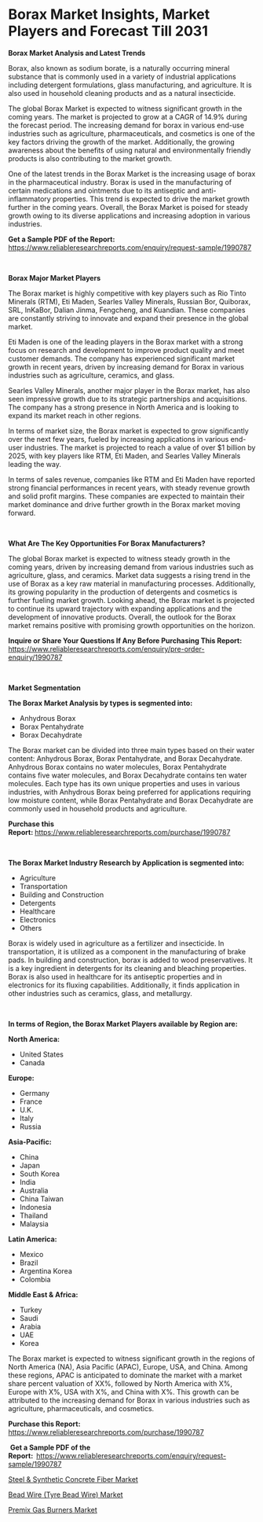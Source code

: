 <p><h1>Borax Market Insights, Market Players and Forecast Till 2031</h1></p><p><strong>Borax Market Analysis and Latest Trends</strong></p>
<p><p>Borax, also known as sodium borate, is a naturally occurring mineral substance that is commonly used in a variety of industrial applications including detergent formulations, glass manufacturing, and agriculture. It is also used in household cleaning products and as a natural insecticide.</p><p>The global Borax Market is expected to witness significant growth in the coming years. The market is projected to grow at a CAGR of 14.9% during the forecast period. The increasing demand for borax in various end-use industries such as agriculture, pharmaceuticals, and cosmetics is one of the key factors driving the growth of the market. Additionally, the growing awareness about the benefits of using natural and environmentally friendly products is also contributing to the market growth.</p><p>One of the latest trends in the Borax Market is the increasing usage of borax in the pharmaceutical industry. Borax is used in the manufacturing of certain medications and ointments due to its antiseptic and anti-inflammatory properties. This trend is expected to drive the market growth further in the coming years. Overall, the Borax Market is poised for steady growth owing to its diverse applications and increasing adoption in various industries.</p></p>
<p><strong>Get a Sample PDF of the Report:&nbsp;</strong> <a href="https://www.reliableresearchreports.com/enquiry/request-sample/1990787">https://www.reliableresearchreports.com/enquiry/request-sample/1990787</a></p>
<p>&nbsp;</p>
<p><strong>Borax Major Market Players</strong></p>
<p><p>The Borax market is highly competitive with key players such as Rio Tinto Minerals (RTM), Eti Maden, Searles Valley Minerals, Russian Bor, Quiborax, SRL, InKaBor, Dalian Jinma, Fengcheng, and Kuandian. These companies are constantly striving to innovate and expand their presence in the global market.</p><p>Eti Maden is one of the leading players in the Borax market with a strong focus on research and development to improve product quality and meet customer demands. The company has experienced significant market growth in recent years, driven by increasing demand for Borax in various industries such as agriculture, ceramics, and glass.</p><p>Searles Valley Minerals, another major player in the Borax market, has also seen impressive growth due to its strategic partnerships and acquisitions. The company has a strong presence in North America and is looking to expand its market reach in other regions.</p><p>In terms of market size, the Borax market is expected to grow significantly over the next few years, fueled by increasing applications in various end-user industries. The market is projected to reach a value of over $1 billion by 2025, with key players like RTM, Eti Maden, and Searles Valley Minerals leading the way.</p><p>In terms of sales revenue, companies like RTM and Eti Maden have reported strong financial performances in recent years, with steady revenue growth and solid profit margins. These companies are expected to maintain their market dominance and drive further growth in the Borax market moving forward.</p></p>
<p>&nbsp;</p>
<p><strong>What Are The Key Opportunities For Borax Manufacturers?</strong></p>
<p><p>The global Borax market is expected to witness steady growth in the coming years, driven by increasing demand from various industries such as agriculture, glass, and ceramics. Market data suggests a rising trend in the use of Borax as a key raw material in manufacturing processes. Additionally, its growing popularity in the production of detergents and cosmetics is further fueling market growth. Looking ahead, the Borax market is projected to continue its upward trajectory with expanding applications and the development of innovative products. Overall, the outlook for the Borax market remains positive with promising growth opportunities on the horizon.</p></p>
<p><strong>Inquire or Share Your Questions If Any Before Purchasing This Report:</strong> <a href="https://www.reliableresearchreports.com/enquiry/pre-order-enquiry/1990787">https://www.reliableresearchreports.com/enquiry/pre-order-enquiry/1990787</a></p>
<p>&nbsp;</p>
<p><strong>Market Segmentation</strong></p>
<p><strong>The Borax Market Analysis by types is segmented into:</strong></p>
<p><ul><li>Anhydrous Borax</li><li>Borax Pentahydrate</li><li>Borax Decahydrate</li></ul></p>
<p><p>The Borax market can be divided into three main types based on their water content: Anhydrous Borax, Borax Pentahydrate, and Borax Decahydrate. Anhydrous Borax contains no water molecules, Borax Pentahydrate contains five water molecules, and Borax Decahydrate contains ten water molecules. Each type has its own unique properties and uses in various industries, with Anhydrous Borax being preferred for applications requiring low moisture content, while Borax Pentahydrate and Borax Decahydrate are commonly used in household products and agriculture.</p></p>
<p><strong>Purchase this Report:&nbsp;</strong><a href="https://www.reliableresearchreports.com/purchase/1990787">https://www.reliableresearchreports.com/purchase/1990787</a></p>
<p>&nbsp;</p>
<p><strong>The Borax Market Industry Research by Application is segmented into:</strong></p>
<p><ul><li>Agriculture</li><li>Transportation</li><li>Building and Construction</li><li>Detergents</li><li>Healthcare</li><li>Electronics</li><li>Others</li></ul></p>
<p><p>Borax is widely used in agriculture as a fertilizer and insecticide. In transportation, it is utilized as a component in the manufacturing of brake pads. In building and construction, borax is added to wood preservatives. It is a key ingredient in detergents for its cleaning and bleaching properties. Borax is also used in healthcare for its antiseptic properties and in electronics for its fluxing capabilities. Additionally, it finds application in other industries such as ceramics, glass, and metallurgy.</p></p>
<p>&nbsp;</p>
<p><strong>In terms of Region, the Borax Market Players available by Region are:</strong></p>
<p>
    <p> <strong> North America: </strong>
        <ul>
            <li>United States</li>
            <li>Canada</li>
        </ul>
        </p> 
    <p> <strong> Europe: </strong>
        <ul>
            <li>Germany</li>
            <li>France</li>
            <li>U.K.</li>
            <li>Italy</li>
            <li>Russia</li>
        </ul>
        </p> 
    <p> <strong> Asia-Pacific: </strong>
        <ul>
            <li>China</li>
            <li>Japan</li>
            <li>South Korea</li>
            <li>India</li>
            <li>Australia</li>
            <li>China Taiwan</li>
            <li>Indonesia</li>
            <li>Thailand</li>
            <li>Malaysia</li>
        </ul>
        </p> 
    <p> <strong> Latin America: </strong>
        <ul>
            <li>Mexico</li>
            <li>Brazil</li>
            <li>Argentina Korea</li>
            <li>Colombia</li>
        </ul>
        </p> 
    <p> <strong> Middle East & Africa: </strong>
        <ul>
            <li>Turkey</li>
            <li>Saudi</li>
            <li>Arabia</li>
            <li>UAE</li>
            <li>Korea</li>
        </ul>
    </p>
    </p>
<p><p>The Borax market is expected to witness significant growth in the regions of North America (NA), Asia Pacific (APAC), Europe, USA, and China. Among these regions, APAC is anticipated to dominate the market with a market share percent valuation of XX%, followed by North America with X%, Europe with X%, USA with X%, and China with X%. This growth can be attributed to the increasing demand for Borax in various industries such as agriculture, pharmaceuticals, and cosmetics.</p></p>
<p><strong>Purchase this Report: </strong><a href="https://www.reliableresearchreports.com/purchase/1990787">https://www.reliableresearchreports.com/purchase/1990787</a></p>
<p>&nbsp;<strong>Get a Sample PDF of the Report:&nbsp;&nbsp;</strong><a href="https://www.reliableresearchreports.com/enquiry/request-sample/1990787">https://www.reliableresearchreports.com/enquiry/request-sample/1990787</a></p>
<p><strong></strong></p>
<p><p><a href="https://view.publitas.com/reportprime-1/steel-synthetic-concrete-fiber-market-analysis-and-market-size-global-industry-overview-market-segmentation-and-forecast-2023-to-2030/">Steel & Synthetic Concrete Fiber Market</a></p><p><a href="https://view.publitas.com/reportprime-1/bead-wire-tyre-bead-wire-market-furnish-information-about-market-size-market-share-market-dynamics-and-projections-spanning-from-2023-to-2030/">Bead Wire (Tyre Bead Wire) Market</a></p><p><a href="https://view.publitas.com/reportprime-1/premix-gas-burners-market-size-growing-and-forecasted-for-period-from-2023-2030-and-provides-complete-market-analysis-of-this-market/">Premix Gas Burners Market</a></p></p>